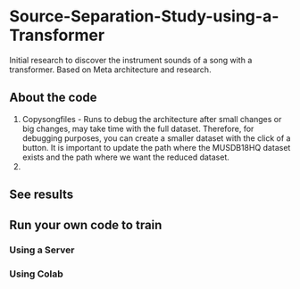 # Source-Separation-Study-using-a-Transformer
Initial research to discover the instrument sounds of a song with a transformer. Based on Meta architecture and research.

## About the code
1. Copysongfiles - Runs to debug the architecture after small changes or big changes, may take time with the full dataset. Therefore, for debugging purposes, you can create a smaller dataset with the click of a button. It is important to update the path where the MUSDB18HQ dataset exists and the path where we want the reduced dataset.
2. 
## See results
## Run your own code to train
### Using a Server
### Using Colab
